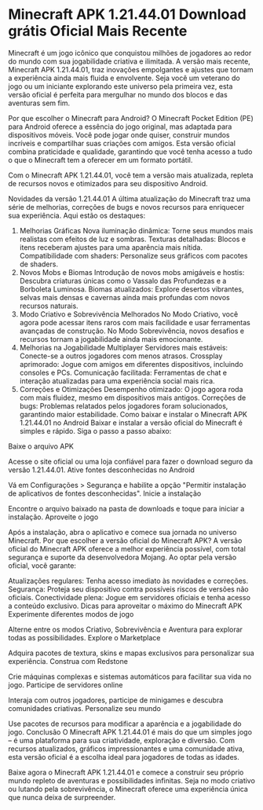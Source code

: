 # Minecraft APK 1.21.44.01 Download grátis Oficial Mais Recente
Minecraft é um jogo icônico que conquistou milhões de jogadores ao redor do mundo com sua jogabilidade criativa e ilimitada. A versão mais recente, Minecraft APK 1.21.44.01, traz inovações empolgantes e ajustes que tornam a experiência ainda mais fluida e envolvente. Seja você um veterano do jogo ou um iniciante explorando este universo pela primeira vez, esta versão oficial é perfeita para mergulhar no mundo dos blocos e das aventuras sem fim.

Por que escolher o Minecraft para Android?
O Minecraft Pocket Edition (PE) para Android oferece a essência do jogo original, mas adaptada para dispositivos móveis. Você pode jogar onde quiser, construir mundos incríveis e compartilhar suas criações com amigos. Esta versão oficial combina praticidade e qualidade, garantindo que você tenha acesso a tudo o que o Minecraft tem a oferecer em um formato portátil.

Com o Minecraft APK 1.21.44.01, você tem a versão mais atualizada, repleta de recursos novos e otimizados para seu dispositivo Android.

Novidades da versão 1.21.44.01
A última atualização do Minecraft traz uma série de melhorias, correções de bugs e novos recursos para enriquecer sua experiência. Aqui estão os destaques:

1. Melhorias Gráficas
Nova iluminação dinâmica: Torne seus mundos mais realistas com efeitos de luz e sombras.
Texturas detalhadas: Blocos e itens receberam ajustes para uma aparência mais nítida.
Compatibilidade com shaders: Personalize seus gráficos com pacotes de shaders.
2. Novos Mobs e Biomas
Introdução de novos mobs amigáveis e hostis: Descubra criaturas únicas como o Vassalo das Profundezas e a Borboleta Luminosa.
Biomas atualizados: Explore desertos vibrantes, selvas mais densas e cavernas ainda mais profundas com novos recursos naturais.
3. Modo Criativo e Sobrevivência Melhorados
No Modo Criativo, você agora pode acessar itens raros com mais facilidade e usar ferramentas avançadas de construção.
No Modo Sobrevivência, novos desafios e recursos tornam a jogabilidade ainda mais emocionante.
4. Melhorias na Jogabilidade Multiplayer
Servidores mais estáveis: Conecte-se a outros jogadores com menos atrasos.
Crossplay aprimorado: Jogue com amigos em diferentes dispositivos, incluindo consoles e PCs.
Comunicação facilitada: Ferramentas de chat e interação atualizadas para uma experiência social mais rica.
5. Correções e Otimizações
Desempenho otimizado: O jogo agora roda com mais fluidez, mesmo em dispositivos mais antigos.
Correções de bugs: Problemas relatados pelos jogadores foram solucionados, garantindo maior estabilidade.
Como baixar e instalar o Minecraft APK 1.21.44.01 no Android
Baixar e instalar a versão oficial do Minecraft é simples e rápido. Siga o passo a passo abaixo:

Baixe o arquivo APK

Acesse o site oficial ou uma loja confiável para fazer o download seguro da versão 1.21.44.01.
Ative fontes desconhecidas no Android

Vá em Configurações > Segurança e habilite a opção "Permitir instalação de aplicativos de fontes desconhecidas".
Inicie a instalação

Encontre o arquivo baixado na pasta de downloads e toque para iniciar a instalação.
Aproveite o jogo

Após a instalação, abra o aplicativo e comece sua jornada no universo Minecraft.
Por que escolher a versão oficial do Minecraft APK?
A versão oficial do Minecraft APK oferece a melhor experiência possível, com total segurança e suporte da desenvolvedora Mojang. Ao optar pela versão oficial, você garante:

Atualizações regulares: Tenha acesso imediato às novidades e correções.
Segurança: Proteja seu dispositivo contra possíveis riscos de versões não oficiais.
Conectividade plena: Jogue em servidores oficiais e tenha acesso a conteúdo exclusivo.
Dicas para aproveitar o máximo do Minecraft APK
Experimente diferentes modos de jogo

Alterne entre os modos Criativo, Sobrevivência e Aventura para explorar todas as possibilidades.
Explore o Marketplace

Adquira pacotes de textura, skins e mapas exclusivos para personalizar sua experiência.
Construa com Redstone

Crie máquinas complexas e sistemas automáticos para facilitar sua vida no jogo.
Participe de servidores online

Interaja com outros jogadores, participe de minigames e descubra comunidades criativas.
Personalize seu mundo

Use pacotes de recursos para modificar a aparência e a jogabilidade do jogo.
Conclusão
O Minecraft APK 1.21.44.01 é mais do que um simples jogo – é uma plataforma para sua criatividade, exploração e diversão. Com recursos atualizados, gráficos impressionantes e uma comunidade ativa, esta versão oficial é a escolha ideal para jogadores de todas as idades.

Baixe agora o Minecraft APK 1.21.44.01 e comece a construir seu próprio mundo repleto de aventuras e possibilidades infinitas. Seja no modo criativo ou lutando pela sobrevivência, o Minecraft oferece uma experiência única que nunca deixa de surpreender.
